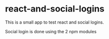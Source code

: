 # react-and-social-logins
This is a small app to test react and social logins.

Social login is done using the 2 npm modules 
